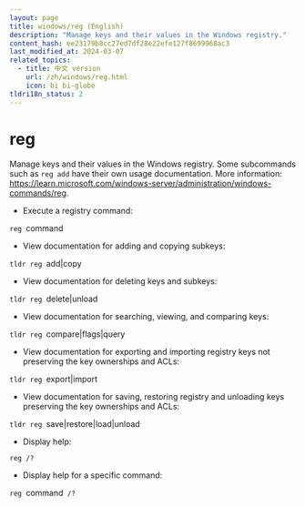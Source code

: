 ```yaml
---
layout: page
title: windows/reg (English)
description: "Manage keys and their values in the Windows registry."
content_hash: ee23179b8cc27ed7df28e22efe127f8699968ac3
last_modified_at: 2024-03-07
related_topics:
  - title: 中文 version
    url: /zh/windows/reg.html
    icon: bi bi-globe
tldri18n_status: 2
---
```

# reg

Manage keys and their values in the Windows registry.
Some subcommands such as `reg add` have their own usage documentation.
More information: <https://learn.microsoft.com/windows-server/administration/windows-commands/reg>.

- Execute a registry command:

`reg `<span class="tldr-var badge badge-pill bg-dark-lm bg-white-dm text-white-lm text-dark-dm font-weight-bold">command</span>

- View documentation for adding and copying subkeys:

`tldr reg `<span class="tldr-var badge badge-pill bg-dark-lm bg-white-dm text-white-lm text-dark-dm font-weight-bold">add|copy</span>

- View documentation for deleting keys and subkeys:

`tldr reg `<span class="tldr-var badge badge-pill bg-dark-lm bg-white-dm text-white-lm text-dark-dm font-weight-bold">delete|unload</span>

- View documentation for searching, viewing, and comparing keys:

`tldr reg `<span class="tldr-var badge badge-pill bg-dark-lm bg-white-dm text-white-lm text-dark-dm font-weight-bold">compare|flags|query</span>

- View documentation for exporting and importing registry keys not preserving the key ownerships and ACLs:

`tldr reg `<span class="tldr-var badge badge-pill bg-dark-lm bg-white-dm text-white-lm text-dark-dm font-weight-bold">export|import</span>

- View documentation for saving, restoring registry and unloading keys preserving the key ownerships and ACLs:

`tldr reg `<span class="tldr-var badge badge-pill bg-dark-lm bg-white-dm text-white-lm text-dark-dm font-weight-bold">save|restore|load|unload</span>

- Display help:

`reg /?`

- Display help for a specific command:

`reg `<span class="tldr-var badge badge-pill bg-dark-lm bg-white-dm text-white-lm text-dark-dm font-weight-bold">command</span>` /?`
